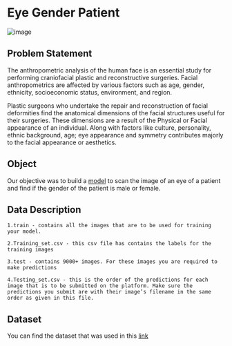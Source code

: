 # Eye Gender Patient
![image](https://user-images.githubusercontent.com/22665704/164968550-80758463-0488-4666-9700-2cdf31f7682a.png)


## Problem Statement

The anthropometric analysis of the human face is an essential study for performing craniofacial plastic and reconstructive surgeries. Facial anthropometrics are affected by various factors such as age, gender, ethnicity, socioeconomic status, environment, and region.  

Plastic surgeons who undertake the repair and reconstruction of facial deformities find the anatomical dimensions of the facial structures useful for their surgeries. These dimensions are a result of the Physical or Facial appearance of an individual. Along with factors like culture, personality, ethnic background, age; eye appearance and symmetry contributes majorly to the facial appearance or aesthetics.

## Object

Our objective was to build a [model](https://github.com/AndreasAvgou/Eye-Gender-Patient/blob/main/eye_model.ipynb) to scan the image of an eye of a patient and find if the gender of the patient is male or female.

## Data Description
```
1.train - contains all the images that are to be used for training your model.

2.Training_set.csv - this csv file has contains the labels for the training images

3.test - contains 9000+ images. For these images you are required to make predictions

4.Testing_set.csv - this is the order of the predictions for each image that is to be submitted on the platform. Make sure the predictions you submit are with their image’s filename in the same order as given in this file.

```

## Dataset
You can find the dataset that was used in this [link](https://drive.google.com/drive/folders/12ECUiITiJOPh_K8hhfu37soC3pWyNh-7?usp=sharing)
